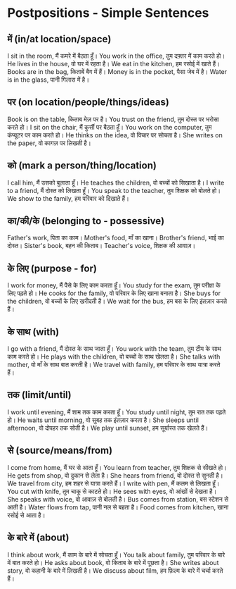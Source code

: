 # Postpositions - Simple Sentences

## में (in/at location/space)

I sit in the room, मैं कमरे में बैठता हूँ।
You work in the office, तुम दफ़्तर में काम करते हो।
He lives in the house, वो घर में रहता है।
We eat in the kitchen, हम रसोई में खाते हैं।
Books are in the bag, किताबें बैग में हैं।
Money is in the pocket, पैसा जेब में है।
Water is in the glass, पानी गिलास में है।

## पर (on location/people/things/ideas)

Book is on the table, किताब मेज़ पर है।
You trust on the friend, तुम दोस्त पर भरोसा करते हो।
I sit on the chair, मैं कुर्सी पर बैठता हूँ।
You work on the computer, तुम कंप्यूटर पर काम करते हो।
He thinks on the idea, वो विचार पर सोचता है।
She writes on the paper, वो कागज़ पर लिखती है।


## को (mark a person/thing/location)

I call him, मैं उसको बुलाता हूँ।
He teaches the children, वो बच्चों को सिखाता है।
I write to a friend, मैं दोस्त को लिखता हूँ।
You speak to the teacher, तुम शिक्षक को बोलते हो।
We show to the family, हम परिवार को दिखाते हैं।

## का/की/के (belonging to - possessive)
Father's work, पिता का काम।
Mother's food, माँ का खाना।
Brother's friend, भाई का दोस्त।
Sister's book, बहन की किताब।
Teacher's voice, शिक्षक की आवाज़।

## के लिए (purpose - for)

I work for money, मैं पैसे के लिए काम करता हूँ।
You study for the exam, तुम परीक्षा के लिए पढ़ते हो।
He cooks for the family, वो परिवार के लिए खाना बनाता है।
She buys for the children, वो बच्चों के लिए खरीदती है।
We wait for the bus, हम बस के लिए इंतज़ार करते हैं।

## के साथ (with)

I go with a friend, मैं दोस्त के साथ जाता हूँ।
You work with the team, तुम टीम के साथ काम करते हो।
He plays with the children, वो बच्चों के साथ खेलता है।
She talks with mother, वो माँ के साथ बात करती है।
We travel with family, हम परिवार के साथ यात्रा करते हैं।


## तक (limit/until)

I work until evening, मैं शाम तक काम करता हूँ।
You study until night, तुम रात तक पढ़ते हो।
He waits until morning, वो सुबह तक इंतज़ार करता है।
She sleeps until afternoon, वो दोपहर तक सोती है।
We play until sunset, हम सूर्यास्त तक खेलते हैं।


## से (source/means/from)

I come from home, मैं घर से आता हूँ।
You learn from teacher, तुम शिक्षक से सीखते हो।
He gets from shop, वो दुकान से लेता है।
She hears from friend, वो दोस्त से सुनती है।
We travel from city, हम शहर से यात्रा करते हैं।
I write with pen, मैं कलम से लिखता हूँ।
You cut with knife, तुम चाकू से काटते हो।
He sees with eyes, वो आंखों से देखता है।
She speaks with voice, वो आवाज़ से बोलती है।
Bus comes from station, बस स्टेशन से आती है।
Water flows from tap, पानी नल से बहता है।
Food comes from kitchen, खाना रसोई से आता है।

## के बारे में (about)

I think about work, मैं काम के बारे में सोचता हूँ।
You talk about family, तुम परिवार के बारे में बात करते हो।
He asks about book, वो किताब के बारे में पूछता है।
She writes about story, वो कहानी के बारे में लिखती है।
We discuss about film, हम फ़िल्म के बारे में चर्चा करते हैं।